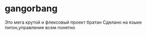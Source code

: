 # gangorbang
Это мега крутой и флексовый проект братан
Сделано на языке питон,управление всем понятно
